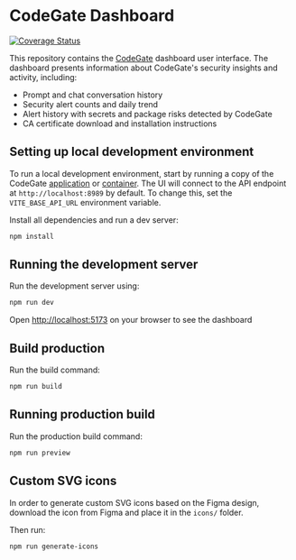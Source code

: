# CodeGate Dashboard

[![Coverage Status](https://coveralls.io/repos/github/stacklok/codegate-ui/badge.svg?branch=main)](https://coveralls.io/github/stacklok/codegate-ui?branch=main)

This repository contains the [CodeGate](https://github.com/stacklok/codegate)
dashboard user interface. The dashboard presents information about CodeGate's
security insights and activity, including:

- Prompt and chat conversation history
- Security alert counts and daily trend
- Alert history with secrets and package risks detected by CodeGate
- CA certificate download and installation instructions

## Setting up local development environment

To run a local development environment, start by running a copy of the CodeGate
[application](https://github.com/stacklok/codegate/blob/main/docs/development.md)
or [container](https://docs.codegate.ai/how-to/install). The UI will connect to
the API endpoint at `http://localhost:8989` by default. To change this, set the
`VITE_BASE_API_URL` environment variable.

Install all dependencies and run a dev server:

```bash
npm install
```

## Running the development server

Run the development server using:

```bash
npm run dev
```

Open <http://localhost:5173> on your browser to see the dashboard

## Build production

Run the build command:

```bash
npm run build
```

## Running production build

Run the production build command:

```bash
npm run preview
```

## Custom SVG icons

In order to generate custom SVG icons based on the Figma design, download the icon from Figma and place it
in the `icons/` folder.

Then run:

```bash
npm run generate-icons
```


